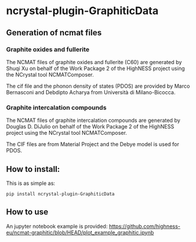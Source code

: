 # ncrystal-plugin-GraphiticData

## Generation of ncmat files

### Graphite oxides and fullerite

The NCMAT files of graphite oxides and fullerite (C60) are generated by Shuqi Xu
on behalf of the Work Package 2 of the HighNESS project using the NCrystal tool
NCMATComposer.

The cif file and the phonon density of states (PDOS) are provided by Marco
Bernasconi and Debdipto Acharya from Università di Milano-Bicocca.

### Graphite intercalation compounds

The NCMAT files of graphite intercalation compounds are generated by Douglas
D. DiJulio on behalf of the Work Package 2 of the HighNESS project using the
NCrystal tool NCMATComposer.

The CIF files are from Material Project and the Debye model is used for PDOS.

## How to install:

This is as simple as:

```
pip install ncrystal-plugin-GraphiticData
```


## How to use

An jupyter notebook example is provided:
https://github.com/highness-eu/ncmat-graphitic/blob/HEAD/plot_example_graphitic.ipynb
